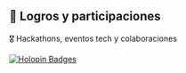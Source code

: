 

## 🌟 Logros y participaciones

🎖️ Hackathons, eventos tech y colaboraciones

[![Holopin Badges](https://holopin.me/caarlacruzz/badges.svg)](https://holopin.io/@caarlacruzz)
